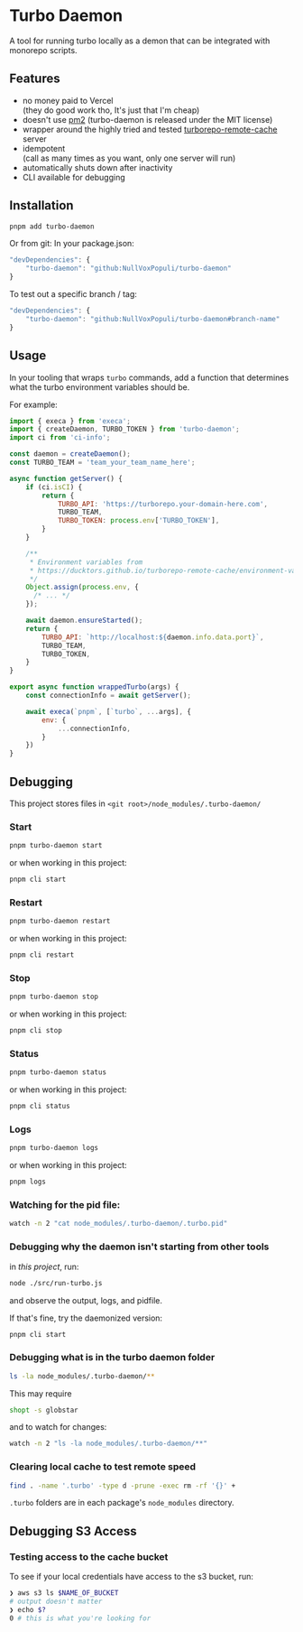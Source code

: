 # Turbo Daemon

A tool for running turbo locally as a demon that can be integrated with monorepo scripts.

## Features

- no money paid to Vercel   
  (they do good work tho, It's just that I'm cheap)
- doesn't use [pm2](https://github.com/Unitech/pm2/pull/5566)
  (turbo-daemon is released under the MIT license)
- wrapper around the highly tried and tested [turborepo-remote-cache](https://github.com/ducktors/turborepo-remote-cache/) server
- idempotent   
  (call as many times as you want, only one server will run)
- automatically shuts down after inactivity  
- CLI available for debugging

## Installation

```bash 
pnpm add turbo-daemon

```

Or from git:
In your package.json:

```js 
"devDependencies": {
    "turbo-daemon": "github:NullVoxPopuli/turbo-daemon"
}
```

To test out a specific branch / tag:
```js 
"devDependencies": {
    "turbo-daemon": "github:NullVoxPopuli/turbo-daemon#branch-name"
}
```


## Usage

In your tooling that wraps `turbo` commands,
add a function that determines what the turbo environment variables should be.

For example:
```js
import { execa } from 'execa';
import { createDaemon, TURBO_TOKEN } from 'turbo-daemon';
import ci from 'ci-info';

const daemon = createDaemon();
const TURBO_TEAM = 'team_your_team_name_here';

async function getServer() {
	if (ci.isCI) {
		return {
			TURBO_API: 'https://turborepo.your-domain-here.com',
			TURBO_TEAM,
			TURBO_TOKEN: process.env['TURBO_TOKEN'],
		}
	}

    /**
     * Environment variables from 
     * https://ducktors.github.io/turborepo-remote-cache/environment-variables.html
     */
    Object.assign(process.env, {
      /* ... */
    });

	await daemon.ensureStarted();
	return {
		TURBO_API: `http://localhost:${daemon.info.data.port}`,
		TURBO_TEAM,
		TURBO_TOKEN,
	}
}

export async function wrappedTurbo(args) {
	const connectionInfo = await getServer();

	await execa(`pnpm`, [`turbo`, ...args], {
		env: {
			...connectionInfo,
		}
	})
}
```

## Debugging

This project stores files in `<git root>/node_modules/.turbo-daemon/`

### Start

```bash 
pnpm turbo-daemon start
```

or when working in this project:
```bash
pnpm cli start
```

### Restart


```bash 
pnpm turbo-daemon restart
```

or when working in this project:
```bash
pnpm cli restart
```

### Stop

```bash 
pnpm turbo-daemon stop
```

or when working in this project:
```bash
pnpm cli stop
```

### Status 

```bash 
pnpm turbo-daemon status
```

or when working in this project:
```bash
pnpm cli status
```


### Logs

```bash 
pnpm turbo-daemon logs
```

or when working in this project:
```bash
pnpm logs
```

### Watching for the pid file:

```bash
watch -n 2 "cat node_modules/.turbo-daemon/.turbo.pid"
```

### Debugging why the daemon isn't starting from other tools

in _this project_, run:
```bash
node ./src/run-turbo.js
```
and observe the output, logs, and pidfile.

If that's fine, try the daemonized version:
```bash
pnpm cli start
```

### Debugging what is in the turbo daemon folder

```bash
ls -la node_modules/.turbo-daemon/**
```
This may require
```bash
shopt -s globstar
```

and to watch for changes:
```bash
watch -n 2 "ls -la node_modules/.turbo-daemon/**"
```

### Clearing local cache to test remote speed

```bash
find . -name '.turbo' -type d -prune -exec rm -rf '{}' +
```

`.turbo` folders are in each package's `node_modules` directory.


## Debugging S3 Access

### Testing access to the cache bucket

To see if your local credentials have access to the s3 bucket, run:
```bash
❯ aws s3 ls $NAME_OF_BUCKET
# output doesn't matter
❯ echo $?
0 # this is what you're looking for
```
